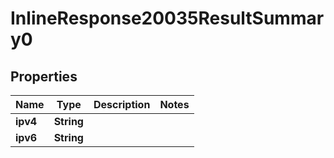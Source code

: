 # InlineResponse20035ResultSummary0

## Properties
Name | Type | Description | Notes
------------ | ------------- | ------------- | -------------
**ipv4** | **String** |  | 
**ipv6** | **String** |  | 
